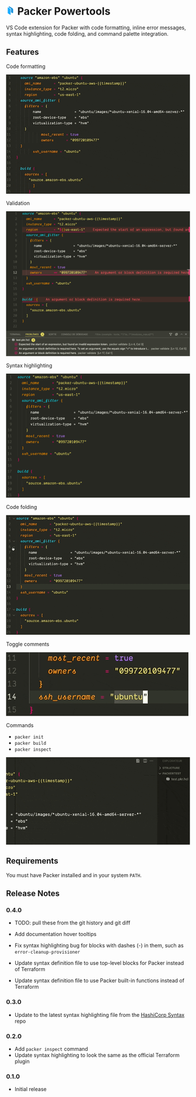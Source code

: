 # <img src="./images/icon.png" width="24"> Packer Powertools

VS Code extension for Packer with code formatting, inline error messages, syntax highlighting, code folding, and command palette integration.

## Features

Code formatting

![Code formatting](./images/code-formatting.gif)

Validation

![Validation](./images/validation.png)

Syntax highlighting

![Syntax highlighting](./images/syntax-highlighting.png)

Code folding

![Code folding](./images/code-folding.gif)

Toggle comments

![Toggle comments](./images/toggle-comments.gif)

Commands

- `packer init`
- `packer build`
- `packer inspect`

![Commands](./images/commands.gif)

## Requirements

You must have Packer installed and in your system `PATH`.

## Release Notes

### 0.4.0

- TODO: pull these from the git history and git diff

- Add documentation hover tooltips
- Fix syntax highlighting bug for blocks with dashes (-) in them, such as `error-cleanup-provisioner`
- Update syntax definition file to use top-level blocks for Packer instead of Terraform
- Update syntax definition file to use Packer built-in functions instead of Terraform

### 0.3.0

- Update to the latest syntax highlighting file from the [HashiCorp Syntax](https://github.com/hashicorp/syntax) repo

### 0.2.0

- Add `packer inspect` command
- Update syntax highlighting to look the same as the official Terraform plugin

### 0.1.0

- Initial release
